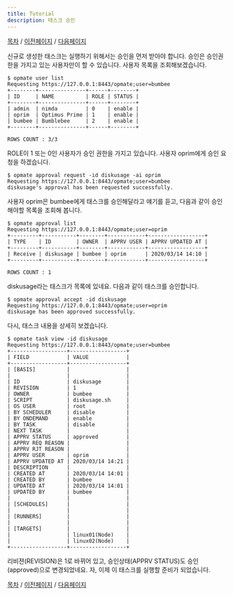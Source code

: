 ```yaml
---
title: Tutorial
description: 태스크 승인
---
```


[목차](QuickTutorial.md) / [이전페이지](QuickTutorial4.md) / [다음페이지](QuickTutorial6.md)

신규로 생성한 태스크는 실행하기 위해서는 승인을 먼저 받아야 합니다.
승인은 승인권한을 가지고 있는 사용자만이 할 수 있습니다.
사용자 목록을 조회해보겠습니다.

```
$ opmate user list
Requesting https://127.0.0.1:8443/opmate;user=bumbee
+--------+---------------+------+--------+
| ID     | NAME          | ROLE | STATUS |
+--------+---------------+------+--------+
| admin  | nimda         | 0    | enable |
| oprim  | Optimus Prime | 1    | enable |
| bumbee | Bumblebee     | 2    | enable |
+--------+---------------+------+--------+

ROWS COUNT : 3/3
```

ROLE이 1 또는 0인 사용자가 승인 권한을 가지고 있습니다.
사용자 oprim에게 승인 요청을 하겠습니다.

```
$ opmate approval request -id diskusage -ai oprim
Requesting https://127.0.0.1:8443/opmate;user=bumbee
diskusage's approval has been requested successfully.
```

사용자 oprim은 bumbee에게 태스크를 승인해달라고 얘기를 듣고, 다음과 같이 승인해야할 목록을 조회해 봅니다.

```
$ opmate approval list
Requesting https://127.0.0.1:8443/opmate;user=oprim
+---------+-----------+--------+------------+------------------+
| TYPE    | ID        | OWNER  | APPRV USER | APPRV UPDATED AT |
+---------+-----------+--------+------------+------------------+
| Receive | diskusage | bumbee | oprim      | 2020/03/14 14:10 |
+---------+-----------+--------+------------+------------------+

ROWS COUNT : 1
```

diskusage라는 태스크가 목록에 있네요.
다음과 같이 태스크를 승인합니다.

```
$ opmate approval accept -id diskusage
Requesting https://127.0.0.1:8443/opmate;user=oprim
diskusage has been approved successfully.
```

다시, 태스크 내용을 상세히 보겠습니다.

```
$ opmate task view -id diskusage
Requesting https://127.0.0.1:8443/opmate;user=bumbee
+------------------+------------------+
| FIELD            | VALUE            |
+------------------+------------------+
| [BASIS]          |                  |
|                  |                  |
| ID               | diskusage        |
| REVISION         | 1                |
| OWNER            | bumbee           |
| SCRIPT           | diskusage.sh     |
| OS USER          | root             |
| BY SCHEDULER     | disable          |
| BY ONDEMAND      | enable           |
| BY TASK          | disable          |
| NEXT TASK        |                  |
| APPRV STATUS     | approved         |
| APPRV REQ REASON |                  |
| APPRV RJT REASON |                  |
| APPRV USER       | oprim            |
| APPRV UPDATED AT | 2020/03/14 14:21 |
| DESCRIPTION      |                  |
| CREATED AT       | 2020/03/14 14:01 |
| CREATED BY       | bumbee           |
| UPDATED AT       | 2020/03/14 14:01 |
| UPDATED BY       | bumbee           |
|                  |                  |
| [SCHEDULES]      |                  |
|                  |                  |
| [RUNNERS]        |                  |
|                  |                  |
| [TARGETS]        |                  |
|                  | linux01(Node)    |
|                  | linux02(Node)    |
+------------------+------------------+
```

리비젼(REVISION)은 1로 바뀌어 있고, 승인상태(APPRV STATUS)도 승인(approved)으로 변경되었네요.
자, 이제 이 태스크를 실행할 준비가 되었습니다.

[목차](QuickTutorial.md) / [이전페이지](QuickTutorial4.md) / [다음페이지](QuickTutorial6.md)

